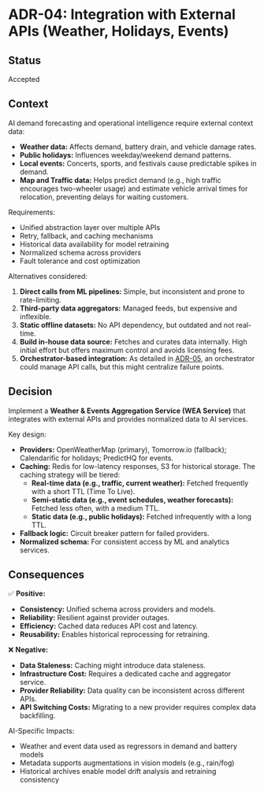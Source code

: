 # ADR-04: Integration with External APIs (Weather, Holidays, Events)

## Status
Accepted  

## Context
AI demand forecasting and operational intelligence require external context data:
- **Weather data:** Affects demand, battery drain, and vehicle damage rates.
- **Public holidays:** Influences weekday/weekend demand patterns.
- **Local events:** Concerts, sports, and festivals cause predictable spikes in demand.
- **Map and Traffic data:** Helps predict demand (e.g., high traffic encourages two-wheeler usage) and estimate vehicle arrival times for relocation, preventing delays for waiting customers.

Requirements:
- Unified abstraction layer over multiple APIs  
- Retry, fallback, and caching mechanisms  
- Historical data availability for model retraining  
- Normalized schema across providers  
- Fault tolerance and cost optimization

Alternatives considered:
1. **Direct calls from ML pipelines:** Simple, but inconsistent and prone to rate-limiting.
2. **Third-party data aggregators:** Managed feeds, but expensive and inflexible.  
3. **Static offline datasets:** No API dependency, but outdated and not real-time.
4. **Build in-house data source:** Fetches and curates data internally. High initial effort but offers maximum control and avoids licensing fees.
5. **Orchestrator-based integration:** As detailed in [ADR-05](./ADR_05_Orchestrator.md), an orchestrator could manage API calls, but this might centralize failure points.

## Decision
Implement a **Weather & Events Aggregation Service (WEA Service)** that integrates with external APIs and provides normalized data to AI services.

Key design:
- **Providers:** OpenWeatherMap (primary), Tomorrow.io (fallback); Calendarific for holidays; PredictHQ for events.  
- **Caching:** Redis for low-latency responses, S3 for historical storage. The caching strategy will be tiered:
    - **Real-time data (e.g., traffic, current weather):** Fetched frequently with a short TTL (Time To Live).
    - **Semi-static data (e.g., event schedules, weather forecasts):** Fetched less often, with a medium TTL.
    - **Static data (e.g., public holidays):** Fetched infrequently with a long TTL.
- **Fallback logic:** Circuit breaker pattern for failed providers.  
- **Normalized schema:** For consistent access by ML and analytics services.

## Consequences
✅ **Positive:**
- **Consistency:** Unified schema across providers and models.
- **Reliability:** Resilient against provider outages.
- **Efficiency:** Cached data reduces API cost and latency.
- **Reusability:** Enables historical reprocessing for retraining.

❌ **Negative:**
- **Data Staleness:** Caching might introduce data staleness.
- **Infrastructure Cost:** Requires a dedicated cache and aggregator service.
- **Provider Reliability:** Data quality can be inconsistent across different APIs.
- **API Switching Costs:** Migrating to a new provider requires complex data backfilling.

AI-Specific Impacts:
- Weather and event data used as regressors in demand and battery models  
- Metadata supports augmentations in vision models (e.g., rain/fog)  
- Historical archives enable model drift analysis and retraining consistency  
